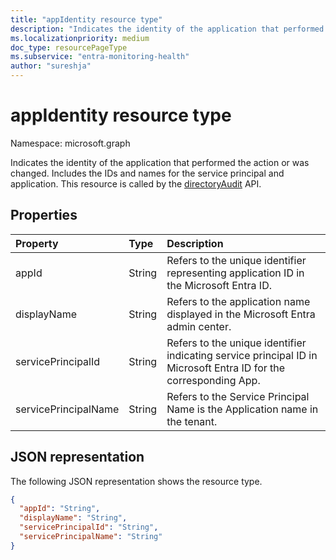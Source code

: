 ```yaml
---
title: "appIdentity resource type"
description: "Indicates the identity of the application that performed the action or was changed. This resource is called by the directoryAudit API."
ms.localizationpriority: medium
doc_type: resourcePageType
ms.subservice: "entra-monitoring-health"
author: "sureshja"
---
```


# appIdentity resource type

Namespace: microsoft.graph

Indicates the identity of the application that performed the action or was changed. Includes the IDs and names for the service principal and application. This resource is called by the [directoryAudit](../api/directoryaudit-get.md) API.


## Properties
| Property       | Type    |Description|
|:---------------|:--------|:----------|
|appId|String|Refers to the unique identifier representing application ID in the Microsoft Entra ID.|
|displayName|String|Refers to the application name displayed in the Microsoft Entra admin center.|
|servicePrincipalId|String|Refers to the unique identifier indicating service principal ID in Microsoft Entra ID for the corresponding App.|
|servicePrincipalName|String|Refers to the Service Principal Name is the Application name in the tenant. |

## JSON representation

The following JSON representation shows the resource type.

<!-- {
  "blockType": "resource",
  "optionalProperties": [

  ],
  "@odata.type": "microsoft.graph.appIdentity"
}-->

```json
{
  "appId": "String",
  "displayName": "String",
  "servicePrincipalId": "String",
  "servicePrincipalName": "String"
}

```

<!-- uuid: 8fcb5dbc-d5aa-4681-8e31-b001d5168d79
2015-10-25 14:57:30 UTC -->
<!-- {
  "type": "#page.annotation",
  "description": "appIdentity resource",
  "keywords": "",
  "section": "documentation",
  "tocPath": ""
}-->
